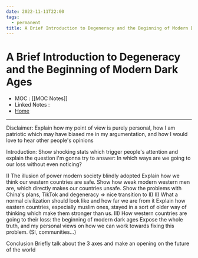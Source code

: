 ```yaml
---
date: 2022-11-11T22:00
tags:
  - permanent
title: A Brief Introduction to Degeneracy and the Beginning of Modern Dark Ages
---
```

# A Brief Introduction to Degeneracy and the Beginning of Modern Dark Ages
- MOC : [[MOC Notes]]
- Linked Notes : 
- [Home](https://misudashi.ga/)
----------
Disclaimer: 
	Explain how my point of view is purely personal, how I am patriotic which may have biased me in my argumentation, and how I would love to hear other people's opinions

Introduction: 
	Show shocking stats which trigger people's attention and explain the question i'm gonna try to answer: In which ways are we going to our loss without even noticing?

I) The illusion of power modern society blindly adopted
	Explain how we think our western countries are safe. Show how weak modern western men are, which directly makes our countries unsafe. Show the problems with China's plans, TikTok and degeneracy => nice transition to II)
II) What a normal civilization should look like and how far we are from it
	Explain how eastern countries, especially muslim ones, stayed in a sort of older way of thinking which make them stronger than us.
III) How western countries are going to their loss: the beginning of modern dark ages
	Expose the whole truth, and my personal views on how we can work towards fixing this problem. (SI, communities...)

Conclusion
	Briefly talk about the 3 axes and make an opening on the future of the world

